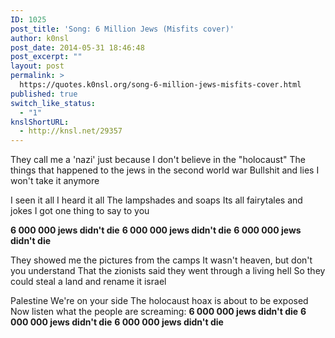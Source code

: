 ```yaml
---
ID: 1025
post_title: 'Song: 6 Million Jews (Misfits cover)'
author: k0nsl
post_date: 2014-05-31 18:46:48
post_excerpt: ""
layout: post
permalink: >
  https://quotes.k0nsl.org/song-6-million-jews-misfits-cover.html
published: true
switch_like_status:
  - "1"
knslShortURL:
  - http://knsl.net/29357
---
```

They call me a 'nazi' just because
I don't believe in the "holocaust"
The things that happened to the jews in the second world war
Bullshit and lies I won't take it anymore

I seen it all
I heard it all
The lampshades and soaps
Its all fairytales and jokes
I got one thing to say to you

<strong>6 000 000 jews didn't die</strong>
<strong>6 000 000 jews didn't die</strong>
<strong>6 000 000 jews didn't die</strong>

They showed me the pictures from the camps
It wasn't heaven, but don't you understand
That the zionists said they went through a living hell
So they could steal a land and rename it israel

Palestine
We're on your side
The holocaust hoax
is about to be exposed
Now listen what the people are screaming:
<strong>6 000 000 jews didn't die</strong>
<strong>6 000 000 jews didn't die</strong>
<strong>6 000 000 jews didn't die</strong>